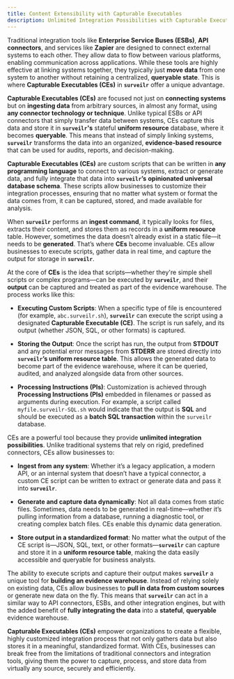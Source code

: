 ```yaml
---
title: Content Extensibility with Capturable Executables
description: Unlimited Integration Possibilities with Capturable Executables (CEs)
---
```


Traditional integration tools like **Enterprise Service Buses (ESBs)**, **API
connectors**, and services like **Zapier** are designed to connect external
systems to each other. They allow data to flow between various platforms,
enabling communication across applications. While these tools are highly
effective at linking systems together, they typically just **move data** from
one system to another without retaining a centralized, **queryable state**. This
is where **Capturable Executables (CEs)** in **`surveilr`** offer a unique
advantage.

**Capturable Executables (CEs)** are focused not just on **connecting systems**
but on **ingesting data** from arbitrary sources, in almost any format, using
**any connector technology or technique**. Unlike typical ESBs or API connectors
that simply transfer data between systems, CEs capture this data and store it in
**`surveilr`'s** stateful **uniform resource** database, where it becomes
**queryable**. This means that instead of simply linking systems, **`surveilr`**
transforms the data into an organized, **evidence-based resource** that can be
used for audits, reports, and decision-making.

**Capturable Executables (CEs)** are custom scripts that can be written in **any
programming language** to connect to various systems, extract or generate data,
and fully integrate that data into **`surveilr`’s** **opinionated universal
database schema**. These scripts allow businesses to customize their integration
processes, ensuring that no matter what system or format the data comes from, it
can be captured, stored, and made available for analysis.

When **`surveilr`** performs an **ingest command**, it typically looks for
files, extracts their content, and stores them as records in a **uniform
resource** table. However, sometimes the data doesn’t already exist in a static
file—it needs to be **generated**. That’s where **CEs** become invaluable. CEs
allow businesses to execute scripts, gather data in real time, and capture the
output for storage in **`surveilr`**.

At the core of **CEs** is the idea that scripts—whether they're simple shell
scripts or complex programs—can be executed by **`surveilr`**, and their
**output** can be captured and treated as part of the evidence warehouse. The
process works like this:

- **Executing Custom Scripts**: When a specific type of file is encountered (for
  example, `abc.surveilr.sh`), **`surveilr`** can execute the script using a
  designated **Capturable Executable (CE)**. The script is run safely, and its
  output (whether JSON, SQL, or other formats) is captured.

- **Storing the Output**: Once the script has run, the output from **STDOUT**
  and any potential error messages from **STDERR** are stored directly into
  **`surveilr`’s uniform resource table**. This allows the generated data to
  become part of the evidence warehouse, where it can be queried, audited, and
  analyzed alongside data from other sources.

- **Processing Instructions (PIs)**: Customization is achieved through
  **Processing Instructions (PIs)** embedded in filenames or passed as arguments
  during execution. For example, a script called `myfile.surveilr-SQL.sh` would
  indicate that the output is **SQL** and should be executed as a **batch SQL
  transaction** within the `surveilr` database.

CEs are a powerful tool because they provide **unlimited integration
possibilities**. Unlike traditional systems that rely on rigid, predefined
connectors, CEs allow businesses to:

- **Ingest from any system**: Whether it’s a legacy application, a modern API,
  or an internal system that doesn’t have a typical connector, a custom CE
  script can be written to extract or generate data and pass it into
  **`surveilr`**.

- **Generate and capture data dynamically**: Not all data comes from static
  files. Sometimes, data needs to be generated in real-time—whether it’s pulling
  information from a database, running a diagnostic tool, or creating complex
  batch files. CEs enable this dynamic data generation.

- **Store output in a standardized format**: No matter what the output of the CE
  script is—JSON, SQL, text, or other formats—**`surveilr`** can capture and
  store it in a **uniform resource table**, making the data easily accessible
  and queryable for business analysts.

The ability to execute scripts and capture their output makes **`surveilr`** a
unique tool for **building an evidence warehouse**. Instead of relying solely on
existing data, CEs allow businesses to **pull in data from custom sources** or
generate new data on the fly. This means that **`surveilr`** can act in a
similar way to API connectors, ESBs, and other integration engines, but with the
added benefit of **fully integrating the data** into a **stateful**,
**queryable** evidence warehouse.

**Capturable Executables (CEs)** empower organizations to create a flexible,
highly customized integration process that not only gathers data but also stores
it in a meaningful, standardized format. With CEs, businesses can break free
from the limitations of traditional connectors and integration tools, giving
them the power to capture, process, and store data from virtually any source,
securely and efficiently.